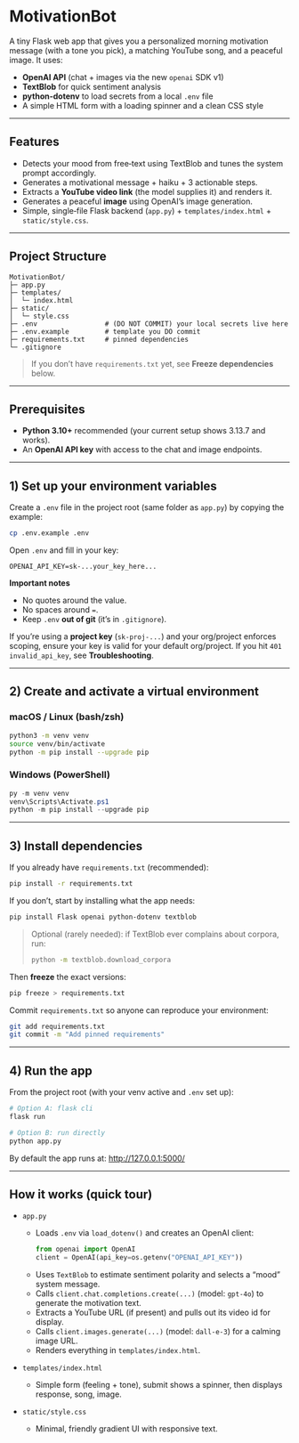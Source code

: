 # MotivationBot

A tiny Flask web app that gives you a personalized morning motivation message (with a tone you pick), a matching YouTube song, and a peaceful image. It uses:

- **OpenAI API** (chat + images via the new `openai` SDK v1)
- **TextBlob** for quick sentiment analysis
- **python-dotenv** to load secrets from a local `.env` file
- A simple HTML form with a loading spinner and a clean CSS style

---

## Features

- Detects your mood from free‑text using TextBlob and tunes the system prompt accordingly.
- Generates a motivational message + haiku + 3 actionable steps.
- Extracts a **YouTube video link** (the model supplies it) and renders it.
- Generates a peaceful **image** using OpenAI’s image generation.
- Simple, single‑file Flask backend (`app.py`) + `templates/index.html` + `static/style.css`.

---

## Project Structure

```
MotivationBot/
├─ app.py
├─ templates/
│  └─ index.html
├─ static/
│  └─ style.css
├─ .env                 # (DO NOT COMMIT) your local secrets live here
├─ .env.example         # template you DO commit
├─ requirements.txt     # pinned dependencies
└─ .gitignore
```

> If you don’t have `requirements.txt` yet, see **Freeze dependencies** below.

---

## Prerequisites

- **Python 3.10+** recommended (your current setup shows 3.13.7 and works).
- An **OpenAI API key** with access to the chat and image endpoints.

---

## 1) Set up your environment variables

Create a `.env` file in the project root (same folder as `app.py`) by copying the example:
```bash
cp .env.example .env
```

Open `.env` and fill in your key:
```
OPENAI_API_KEY=sk-...your_key_here...
```
**Important notes**
- No quotes around the value.
- No spaces around `=`.
- Keep `.env` **out of git** (it’s in `.gitignore`).

If you’re using a **project key** (`sk-proj-...`) and your org/project enforces scoping, ensure your key is valid for your default org/project. If you hit `401 invalid_api_key`, see **Troubleshooting**.

---

## 2) Create and activate a virtual environment

### macOS / Linux (bash/zsh)
```bash
python3 -m venv venv
source venv/bin/activate
python -m pip install --upgrade pip
```

### Windows (PowerShell)
```powershell
py -m venv venv
venv\Scripts\Activate.ps1
python -m pip install --upgrade pip
```

---

## 3) Install dependencies

If you already have `requirements.txt` (recommended):
```bash
pip install -r requirements.txt
```

If you don’t, start by installing what the app needs:
```bash
pip install Flask openai python-dotenv textblob
```
> Optional (rarely needed): if TextBlob ever complains about corpora, run:
> ```bash
> python -m textblob.download_corpora
> ```

Then **freeze** the exact versions:

```bash
pip freeze > requirements.txt
```

Commit `requirements.txt` so anyone can reproduce your environment:
```bash
git add requirements.txt
git commit -m "Add pinned requirements"
```

---

## 4) Run the app

From the project root (with your venv active and `.env` set up):

```bash
# Option A: flask cli
flask run

# Option B: run directly
python app.py
```

By default the app runs at: http://127.0.0.1:5000/

---

## How it works (quick tour)

- `app.py`
  - Loads `.env` via `load_dotenv()` and creates an OpenAI client:
    ```python
    from openai import OpenAI
    client = OpenAI(api_key=os.getenv("OPENAI_API_KEY"))
    ```
  - Uses `TextBlob` to estimate sentiment polarity and selects a “mood” system message.
  - Calls `client.chat.completions.create(...)` (model: `gpt-4o`) to generate the motivation text.
  - Extracts a YouTube URL (if present) and pulls out its video id for display.
  - Calls `client.images.generate(...)` (model: `dall-e-3`) for a calming image URL.
  - Renders everything in `templates/index.html`.

- `templates/index.html`
  - Simple form (feeling + tone), submit shows a spinner, then displays response, song, image.

- `static/style.css`
  - Minimal, friendly gradient UI with responsive text.

